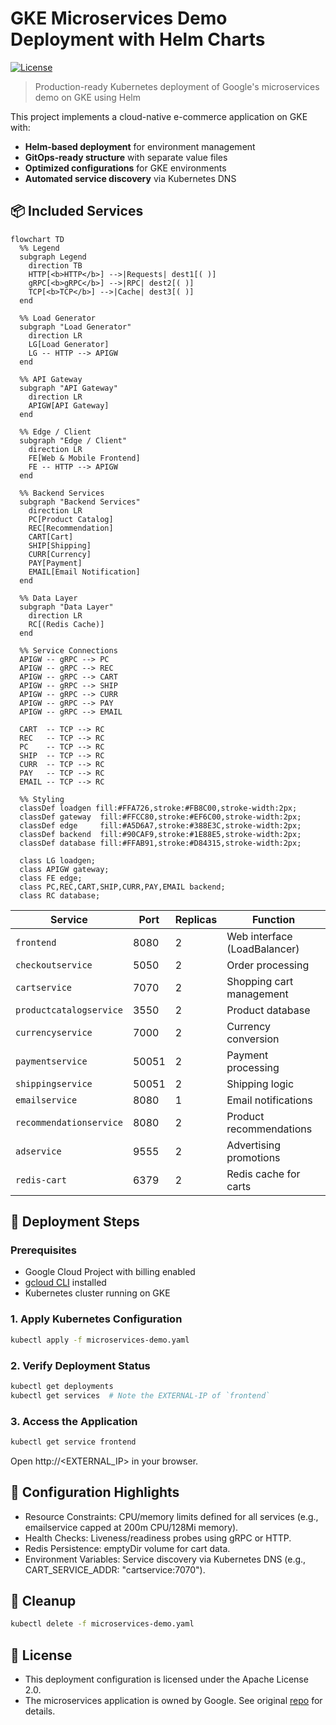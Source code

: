 # GKE Microservices Demo Deployment with Helm Charts  
[![License](https://img.shields.io/badge/license-Apache--2.0-blue.svg)](LICENSE)  
> Production-ready Kubernetes deployment of Google's microservices demo on GKE using Helm

This project implements a cloud-native e-commerce application on GKE with:
- **Helm-based deployment** for environment management
- **GitOps-ready structure** with separate value files
- **Optimized configurations** for GKE environments
- **Automated service discovery** via Kubernetes DNS

## 📦 Included Services
```mermaid
flowchart TD
  %% Legend
  subgraph Legend
    direction TB
    HTTP[<b>HTTP</b>] -->|Requests| dest1[( )]
    gRPC[<b>gRPC</b>] -->|RPC| dest2[( )]
    TCP[<b>TCP</b>] -->|Cache| dest3[( )]
  end

  %% Load Generator
  subgraph "Load Generator"
    direction LR
    LG[Load Generator]
    LG -- HTTP --> APIGW
  end

  %% API Gateway
  subgraph "API Gateway"
    direction LR
    APIGW[API Gateway]
  end

  %% Edge / Client
  subgraph "Edge / Client"
    direction LR
    FE[Web & Mobile Frontend]
    FE -- HTTP --> APIGW
  end

  %% Backend Services
  subgraph "Backend Services"
    direction LR
    PC[Product Catalog]
    REC[Recommendation]
    CART[Cart]
    SHIP[Shipping]
    CURR[Currency]
    PAY[Payment]
    EMAIL[Email Notification]
  end

  %% Data Layer
  subgraph "Data Layer"
    direction LR
    RC[(Redis Cache)]
  end

  %% Service Connections
  APIGW -- gRPC --> PC
  APIGW -- gRPC --> REC
  APIGW -- gRPC --> CART
  APIGW -- gRPC --> SHIP
  APIGW -- gRPC --> CURR
  APIGW -- gRPC --> PAY
  APIGW -- gRPC --> EMAIL

  CART  -- TCP --> RC
  REC   -- TCP --> RC
  PC    -- TCP --> RC
  SHIP  -- TCP --> RC
  CURR  -- TCP --> RC
  PAY   -- TCP --> RC
  EMAIL -- TCP --> RC

  %% Styling
  classDef loadgen fill:#FFA726,stroke:#FB8C00,stroke-width:2px;
  classDef gateway  fill:#FFCC80,stroke:#EF6C00,stroke-width:2px;
  classDef edge     fill:#A5D6A7,stroke:#388E3C,stroke-width:2px;
  classDef backend  fill:#90CAF9,stroke:#1E88E5,stroke-width:2px;
  classDef database fill:#FFAB91,stroke:#D84315,stroke-width:2px;

  class LG loadgen;
  class APIGW gateway;
  class FE edge;
  class PC,REC,CART,SHIP,CURR,PAY,EMAIL backend;
  class RC database;
```
| Service                  | Port  | Replicas | Function                         |
|--------------------------|-------|----------|----------------------------------|
| `frontend`               | 8080  | 2        | Web interface (LoadBalancer)     |
| `checkoutservice`        | 5050  | 2        | Order processing                 |
| `cartservice`            | 7070  | 2        | Shopping cart management         |
| `productcatalogservice`  | 3550  | 2        | Product database                 |
| `currencyservice`        | 7000  | 2        | Currency conversion              |
| `paymentservice`         | 50051 | 2        | Payment processing               |
| `shippingservice`        | 50051 | 2        | Shipping logic                   |
| `emailservice`           | 8080  | 1        | Email notifications              |
| `recommendationservice`  | 8080  | 2        | Product recommendations          |
| `adservice`              | 9555  | 2        | Advertising promotions           |
| `redis-cart`             | 6379  | 2        | Redis cache for carts            |

## 🚀 Deployment Steps
### Prerequisites
- Google Cloud Project with billing enabled
- [gcloud CLI](https://cloud.google.com/sdk/docs/install) installed
- Kubernetes cluster running on GKE

### 1. Apply Kubernetes Configuration
```bash
kubectl apply -f microservices-demo.yaml
```
### 2. Verify Deployment Status
```bash
kubectl get deployments
kubectl get services  # Note the EXTERNAL-IP of `frontend`
```
### 3. Access the Application
```bash
kubectl get service frontend
```
Open http://<EXTERNAL_IP> in your browser.

## 🔧 Configuration Highlights
* Resource Constraints: CPU/memory limits defined for all services (e.g., emailservice capped at 200m CPU/128Mi memory).
* Health Checks: Liveness/readiness probes using gRPC or HTTP.
* Redis Persistence: emptyDir volume for cart data.
* Environment Variables: Service discovery via Kubernetes DNS (e.g., CART_SERVICE_ADDR: "cartservice:7070").
## 🧹 Cleanup
```bash
kubectl delete -f microservices-demo.yaml
```
## 📜 License
* This deployment configuration is licensed under the Apache License 2.0.
* The microservices application is owned by Google. See original [repo](https://github.com/GoogleCloudPlatform/microservices-demo) for details.
  
